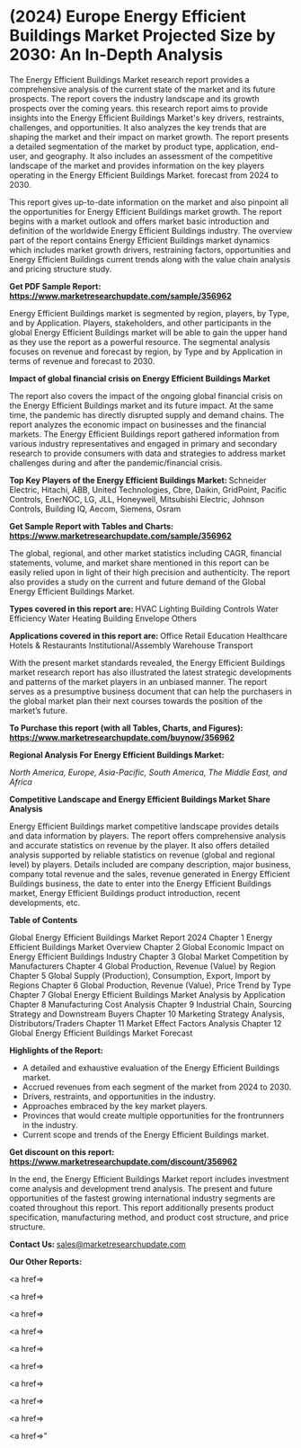 # (2024) Europe Energy Efficient Buildings Market Projected Size by 2030: An In-Depth Analysis

The Energy Efficient Buildings Market research report provides a comprehensive analysis of the current state of the market and its future prospects. The report covers the industry landscape and its growth prospects over the coming years. this research report aims to provide insights into the Energy Efficient Buildings Market's key drivers, restraints, challenges, and opportunities. It also analyzes the key trends that are shaping the market and their impact on market growth. The report presents a detailed segmentation of the market by product type, application, end-user, and geography. It also includes an assessment of the competitive landscape of the market and provides information on the key players operating in the Energy Efficient Buildings Market. forecast from 2024 to 2030.

This report gives up-to-date information on the market and also pinpoint all the opportunities for Energy Efficient Buildings market growth. The report begins with a market outlook and offers market basic introduction and definition of the worldwide Energy Efficient Buildings industry. The overview part of the report contains Energy Efficient Buildings market dynamics which includes market growth drivers, restraining factors, opportunities and Energy Efficient Buildings current trends along with the value chain analysis and pricing structure study.

<strong><b>Get PDF Sample Report: <a href=https://www.marketresearchupdate.com/sample/356962>https://www.marketresearchupdate.com/sample/356962</a></b></strong>

Energy Efficient Buildings market is segmented by region, players, by Type, and by Application. Players, stakeholders, and other participants in the global Energy Efficient Buildings market will be able to gain the upper hand as they use the report as a powerful resource. The segmental analysis focuses on revenue and forecast by region, by Type and by Application in terms of revenue and forecast to 2030.

<strong><b>Impact of global financial crisis on Energy Efficient Buildings Market</b></strong>

The report also covers the impact of the ongoing global financial crisis on the Energy Efficient Buildings market and its future impact. At the same time, the pandemic has directly disrupted supply and demand chains. The report analyzes the economic impact on businesses and the financial markets. The Energy Efficient Buildings report gathered information from various industry representatives and engaged in primary and secondary research to provide consumers with data and strategies to address market challenges during and after the pandemic/financial crisis.

<strong><b>Top Key Players of the Energy Efficient Buildings Market:
</b></strong>Schneider Electric, Hitachi, ABB, United Technologies, Cbre, Daikin, GridPoint, Pacific Controls, EnerNOC, LG, JLL, Honeywell, Mitsubishi Electric, Johnson Controls, Building IQ, Aecom, Siemens, Osram<strong><b>
</b></strong>

<strong><b>Get Sample Report with Tables and Charts: <a href=https://www.marketresearchupdate.com/sample/356962>https://www.marketresearchupdate.com/sample/356962</a></b></strong>

The global, regional, and other market statistics including CAGR, financial statements, volume, and market share mentioned in this report can be easily relied upon in light of their high precision and authenticity. The report also provides a study on the current and future demand of the Global Energy Efficient Buildings Market.

<strong><b>Types covered in this report are:
</b></strong>HVAC
Lighting
Building Controls
Water Efficiency
Water Heating
Building Envelope
Others<strong><b>
</b></strong>

<strong><b>Applications covered in this report are:
</b></strong>Office
Retail
Education
Healthcare
Hotels & Restaurants
Institutional/Assembly
Warehouse
Transport<strong><b>
</b></strong>

With the present market standards revealed, the Energy Efficient Buildings market research report has also illustrated the latest strategic developments and patterns of the market players in an unbiased manner. The report serves as a presumptive business document that can help the purchasers in the global market plan their next courses towards the position of the market’s future.

<strong><b>To Purchase this report (with all Tables, Charts, and Figures): <a href=https://www.marketresearchupdate.com/buynow/356962>https://www.marketresearchupdate.com/buynow/356962</a></b></strong>

<strong><b>Regional Analysis For Energy Efficient Buildings Market:</b></strong>

<em><i>North America, Europe, Asia-Pacific, South America, The Middle East, and Africa</i></em>

<strong><b>Competitive Landscape and Energy Efficient Buildings Market Share Analysis</b></strong>

Energy Efficient Buildings market competitive landscape provides details and data information by players. The report offers comprehensive analysis and accurate statistics on revenue by the player. It also offers detailed analysis supported by reliable statistics on revenue (global and regional level) by players. Details included are company description, major business, company total revenue and the sales, revenue generated in Energy Efficient Buildings business, the date to enter into the Energy Efficient Buildings market, Energy Efficient Buildings product introduction, recent developments, etc.

<strong><b>Table of Contents</b></strong>

Global Energy Efficient Buildings Market Report 2024
Chapter 1 Energy Efficient Buildings Market Overview
Chapter 2 Global Economic Impact on Energy Efficient Buildings Industry
Chapter 3 Global Market Competition by Manufacturers
Chapter 4 Global Production, Revenue (Value) by Region
Chapter 5 Global Supply (Production), Consumption, Export, Import by Regions
Chapter 6 Global Production, Revenue (Value), Price Trend by Type
Chapter 7 Global Energy Efficient Buildings Market Analysis by Application
Chapter 8 Manufacturing Cost Analysis
Chapter 9 Industrial Chain, Sourcing Strategy and Downstream Buyers
Chapter 10 Marketing Strategy Analysis, Distributors/Traders
Chapter 11 Market Effect Factors Analysis
Chapter 12 Global Energy Efficient Buildings Market Forecast

<strong><b>Highlights of the Report:</b></strong>

- A detailed and exhaustive evaluation of the Energy Efficient Buildings market.
- Accrued revenues from each segment of the market from 2024 to 2030.
- Drivers, restraints, and opportunities in the industry.
- Approaches embraced by the key market players.
- Provinces that would create multiple opportunities for the frontrunners in the industry.
- Current scope and trends of the Energy Efficient Buildings market.

<strong><b>Get discount on this report: <a href=https://www.marketresearchupdate.com/discount/356962>https://www.marketresearchupdate.com/discount/356962</a></b></strong>

In the end, the Energy Efficient Buildings Market report includes investment come analysis and development trend analysis. The present and future opportunities of the fastest growing international industry segments are coated throughout this report. This report additionally presents product specification, manufacturing method, and product cost structure, and price structure.

<strong><b>Contact Us:
</b></strong>sales@marketresearchupdate.com

<strong>Our Other Reports:</strong>

<a href=></a>

<a href=></a>

<a href=></a>

<a href=></a>

<a href=></a>

<a href=></a>

<a href=></a>

<a href=></a>

<a href=></a>

<a href=></a>"

